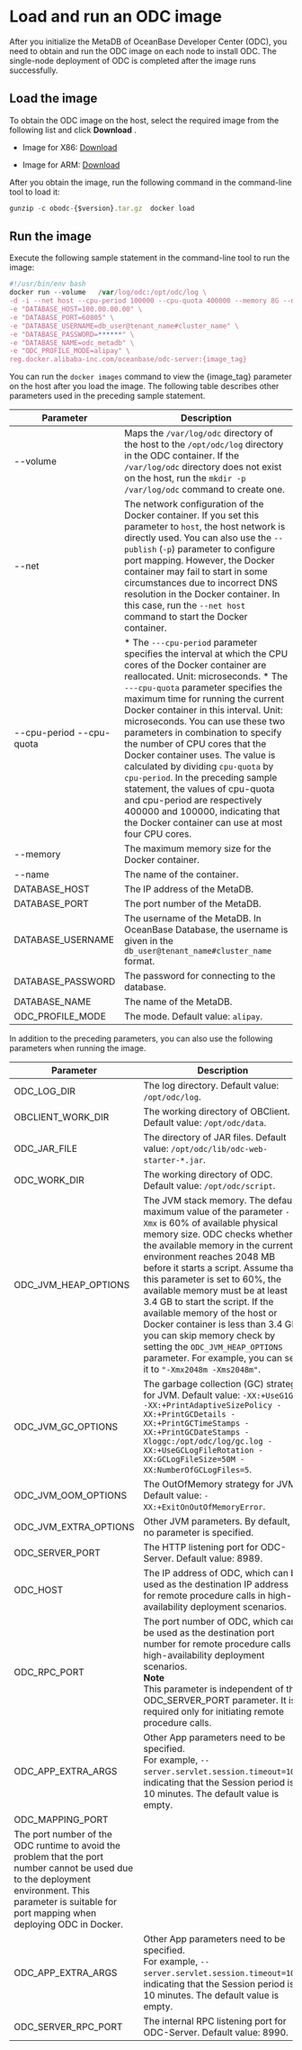 Load and run an ODC image 
==============================================

After you initialize the MetaDB of OceanBase Developer Center (ODC), you need to obtain and run the ODC image on each node to install ODC. The single-node deployment of ODC is completed after the image runs successfully. 

Load the image 
-----------------------------------

To obtain the ODC image on the host, select the required image from the following list and click **Download** .

* Image for X86: [Download](https://ob-front.oss-cn-hangzhou.aliyuncs.com/client/4.0.2/obodc4.0.2.tar.gz)

* Image for ARM: [Download](https://ob-front.oss-cn-hangzhou.aliyuncs.com/client/4.0.2/obodc4.0.2_arm.tar.gz)

  




After you obtain the image, run the following command in the command-line tool to load it:

```javascript
gunzip -c obodc-{$version}.tar.gz  docker load
```



Run the image 
----------------------------------

Execute the following sample statement in the command-line tool to run the image:

```javascript
#!/usr/bin/env bash
docker run --volume   /var/log/odc:/opt/odc/log \
-d -i --net host --cpu-period 100000 --cpu-quota 400000 --memory 8G --name "obodc" \
-e "DATABASE_HOST=100.00.00.00" \
-e "DATABASE_PORT=60805" \
-e "DATABASE_USERNAME=db_user@tenant_name#cluster_name" \
-e "DATABASE_PASSWORD=******" \
-e "DATABASE_NAME=odc_metadb" \
-e "ODC_PROFILE_MODE=alipay" \
reg.docker.alibaba-inc.com/oceanbase/odc-server:{image_tag}
```



You can run the `docker images` command to view the {image_tag} parameter on the host after you load the image. The following table describes other parameters used in the preceding sample statement.


|                Parameter                 |                                                                                                                                                                                                                                                                                                                                                                    Description                                                                                                                                                                                                                                                                                                                                                                     |
|------------------------------------------|----------------------------------------------------------------------------------------------------------------------------------------------------------------------------------------------------------------------------------------------------------------------------------------------------------------------------------------------------------------------------------------------------------------------------------------------------------------------------------------------------------------------------------------------------------------------------------------------------------------------------------------------------------------------------------------------------------------------------------------------------|
| --volume                                 | Maps the `/var/log/odc` directory of the host to the `/opt/odc/log` directory in the ODC container.  If the `/var/log/odc` directory does not exist on the host, run the `mkdir -p /var/log/odc` command to create one.                                                                                                                                                                                                                                                                                                                                                                                                                                                                                                            |
| --net                                    | The network configuration of the Docker container. If you set this parameter to `host`, the host network is directly used.  You can also use the `--publish` (`-p`) parameter to configure port mapping. However, the Docker container may fail to start in some circumstances due to incorrect DNS resolution in the Docker container. In this case, run the `--net host` command to start the Docker container.                                                                                                                                                                                                                                                                                                                  |
| --cpu-period --cpu-quota | * The `---cpu-period` parameter specifies the interval at which the CPU cores of the Docker container are reallocated. Unit: microseconds.   * The `---cpu-quota` parameter specifies the maximum time for running the current Docker container in this interval. Unit: microseconds.    You can use these two parameters in combination to specify the number of CPU cores that the Docker container uses. The value is calculated by dividing `cpu-quota` by `cpu-period`. In the preceding sample statement, the values of cpu-quota and cpu-period are respectively 400000 and 100000, indicating that the Docker container can use at most four CPU cores. |
| --memory                                 | The maximum memory size for the Docker container.                                                                                                                                                                                                                                                                                                                                                                                                                                                                                                                                                                                                                                                                                                  |
| --name                                   | The name of the container.                                                                                                                                                                                                                                                                                                                                                                                                                                                                                                                                                                                                                                                                                                                         |
| DATABASE_HOST                            | The IP address of the MetaDB.                                                                                                                                                                                                                                                                                                                                                                                                                                                                                                                                                                                                                                                                                                                      |
| DATABASE_PORT                            | The port number of the MetaDB.                                                                                                                                                                                                                                                                                                                                                                                                                                                                                                                                                                                                                                                                                                                     |
| DATABASE_USERNAME                        | The username of the MetaDB. In OceanBase Database, the username is given in the `db_user@tenant_name#cluster_name` format.                                                                                                                                                                                                                                                                                                                                                                                                                                                                                                                                                                                                                         |
| DATABASE_PASSWORD                        | The password for connecting to the database.                                                                                                                                                                                                                                                                                                                                                                                                                                                                                                                                                                                                                                                                                                       |
| DATABASE_NAME                            | The name of the MetaDB.                                                                                                                                                                                                                                                                                                                                                                                                                                                                                                                                                                                                                                                                                                                            |
| ODC_PROFILE_MODE                         | The mode. Default value: `alipay`.                                                                                                                                                                                                                                                                                                                                                                                                                                                                                                                                                                                                                                                                                                                 |



In addition to the preceding parameters, you can also use the following parameters when running the image.


|       Parameter       |                                                                                                                                                                                                                                                                                 Description                                                                                                                                                                                                                                                                                  |
|-----------------------|------------------------------------------------------------------------------------------------------------------------------------------------------------------------------------------------------------------------------------------------------------------------------------------------------------------------------------------------------------------------------------------------------------------------------------------------------------------------------------------------------------------------------------------------------------------------------|
| ODC_LOG_DIR           | The log directory. Default value: `/opt/odc/log`.                                                                                                                                                                                                                                                                                                                                                                                                                                                                                                                            |
| OBCLIENT_WORK_DIR     | The working directory of OBClient. Default value: `/opt/odc/data`.                                                                                                                                                                                                                                                                                                                                                                                                                                                                                                           |
| ODC_JAR_FILE          | The directory of JAR files. Default value: `/opt/odc/lib/odc-web-starter-*.jar`.                                                                                                                                                                                                                                                                                                                                                                                                                                                                                             |
| ODC_WORK_DIR          | The working directory of ODC. Default value: `/opt/odc/script`.                                                                                                                                                                                                                                                                                                                                                                                                                                                                                                              |
| ODC_JVM_HEAP_OPTIONS  | The JVM stack memory. The default maximum value of the parameter `-Xmx` is 60% of available physical memory size.  ODC checks whether the available memory in the current environment reaches 2048 MB before it starts a script. Assume that this parameter is set to 60%, the available memory must be at least 3.4 GB to start the script. If the available memory of the host or Docker container is less than 3.4 GB, you can skip memory check by setting the `ODC_JVM_HEAP_OPTIONS` parameter. For example, you can set it to `"-Xmx2048m -Xms2048m"`. |
| ODC_JVM_GC_OPTIONS    | The garbage collection (GC) strategy for JVM. Default value: `-XX:+UseG1GC -XX:+PrintAdaptiveSizePolicy -XX:+PrintGCDetails -XX:+PrintGCTimeStamps -XX:+PrintGCDateStamps -Xloggc:/opt/odc/log/gc.log -XX:+UseGCLogFileRotation -XX:GCLogFileSize=50M -XX:NumberOfGCLogFiles=5`.                                                                                                                                                                                                                                                                                             |
| ODC_JVM_OOM_OPTIONS   | The OutOfMemory strategy for JVM. Default value: `-XX:+ExitOnOutOfMemoryError`.                                                                                                                                                                                                                                                                                                                                                                                                                                                                                              |
| ODC_JVM_EXTRA_OPTIONS | Other JVM parameters. By default, no parameter is specified.                                                                                                                                                                                                                                                                                                                                                                                                                                                                                                                 |
| ODC_SERVER_PORT       | The HTTP listening port for ODC-Server. Default value: 8989.                                                                                                                                                                                                                                                                                                                                                                                                                                                                                                                 |
| ODC_HOST              | The IP address of ODC, which can be used as the destination IP address for remote procedure calls in high-availability deployment scenarios.                                                                                                                                                                                                                                                                                                                                                                                                                                 |
| ODC_RPC_PORT              | The port number of ODC, which can be used as the destination port number for remote procedure calls in high-availability deployment scenarios.  <br> **Note** <br> This parameter is independent of the ODC_SERVER_PORT parameter. It is required only for initiating remote procedure calls.                                                                                                                                                                                                                                                         |
| ODC_APP_EXTRA_ARGS    | Other App parameters need to be specified. <br> For example, `--server.servlet.session.timeout=10m`, indicating that the Session period is 10 minutes. The default value is empty.     |
| ODC_MAPPING_PORT    |    
The port number of the ODC runtime to avoid the problem that the port number cannot be used due to the deployment environment. This parameter is suitable for port mapping when deploying ODC in Docker. |
| ODC_APP_EXTRA_ARGS    | Other App parameters need to be specified. <br> For example, `--server.servlet.session.timeout=10m`, indicating that the Session period is 10 minutes. The default value is empty.     |
| ODC_SERVER_RPC_PORT    |  The internal RPC listening port for ODC-Server. Default value: 8990.                          |
